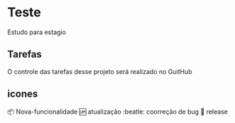 # Teste
Estudo para estagio

## Tarefas

O controle das tarefas desse projeto será realizado no GuitHub

## icones

:package: Nova-funcionalidade
:up: atualização
:beatle: coorreção de bug
:checkered_flag: release
